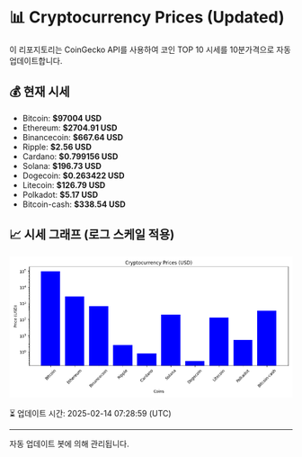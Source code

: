
# 📊 Cryptocurrency Prices (Updated)

이 리포지토리는 CoinGecko API를 사용하여 코인 TOP 10 시세를 10분가격으로 자동 업데이트합니다.

## 💰 현재 시세
- Bitcoin: **$97004 USD**
- Ethereum: **$2704.91 USD**
- Binancecoin: **$667.64 USD**
- Ripple: **$2.56 USD**
- Cardano: **$0.799156 USD**
- Solana: **$196.73 USD**
- Dogecoin: **$0.263422 USD**
- Litecoin: **$126.79 USD**
- Polkadot: **$5.17 USD**
- Bitcoin-cash: **$338.54 USD**

## 📈 시세 그래프 (로그 스케일 적용)
![Crypto Prices](crypto_prices.png)

⏳ 업데이트 시간: 2025-02-14 07:28:59 (UTC)

---
자동 업데이트 봇에 의해 관리됩니다.
